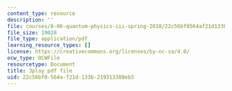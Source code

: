 ```yaml
---
content_type: resource
description: ''
file: courses/8-06-quantum-physics-iii-spring-2018/22c56bf0564af21d133b219313380eb3_nYlmkoiq4CI.pdf
file_size: 19028
file_type: application/pdf
learning_resource_types: []
license: https://creativecommons.org/licenses/by-nc-sa/4.0/
ocw_type: OCWFile
resourcetype: Document
title: 3play pdf file
uid: 22c56bf0-564a-f21d-133b-219313380eb3
---
```

